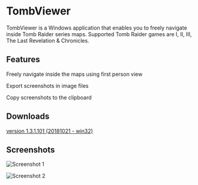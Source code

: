 # TombViewer
TombViewer is a Windows application that enables you to freely navigate inside Tomb Raider series maps.  Supported Tomb Raider games are I, II, III, The Last Revelation & Chronicles.

## Features
Freely navigate inside the maps using first person view

Export screenshots in image files

Copy screenshots to the clipboard


## Downloads
[version 1.3.1.101 (20181021 - win32)](https://sourceforge.net/projects/tombviewer/files/TombViewer_1.3/TombViewer_1.3.1.101_bin.zip/download)


## Screenshots

![Screenshot 1](https://i.postimg.cc/7YBjN4F1/tr1.jpg "Screenshot 1")

![Screenshot 2](https://i.postimg.cc/nhCgR5xy/tr2.jpg "Screenshot 2")

